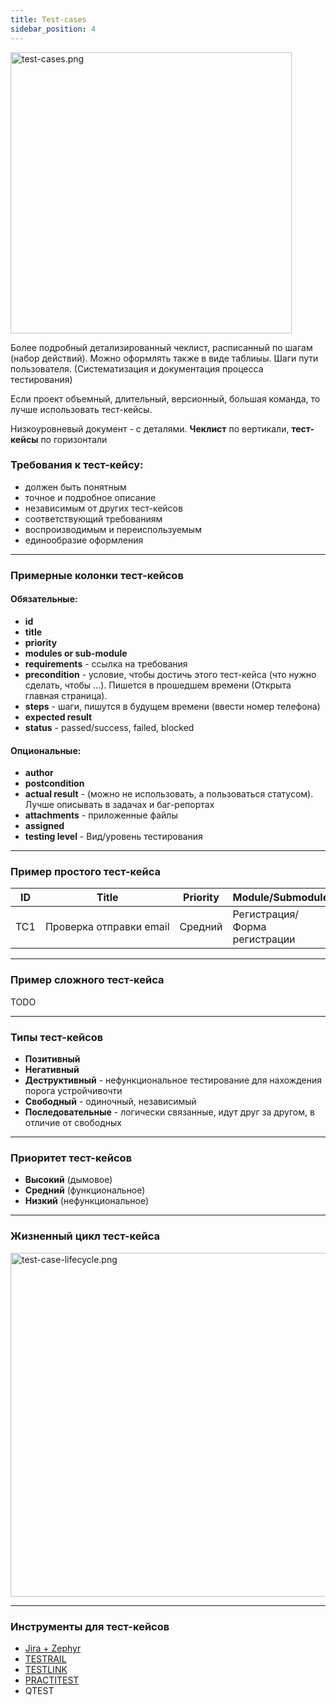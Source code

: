 ```yaml
---
title: Test-cases
sidebar_position: 4
---
```



<!-- ![test-cases](/img/qa/test-cases.png) -->
<img src="../../../img/qa/test-cases.png" width="450" alt="test-cases.png" />

Более подробный детализированный чеклист, расписанный по шагам (набор действий). Можно оформлять также в виде таблиыы. Шаги пути пользователя. (Систематизация и документация процесса тестирования)

Если проект объемный, длительный, версионный, большая команда, то лучше использовать тест-кейсы.

Низкоуровневый документ - с деталями. **Чеклист** по вертикали, **тест-кейсы** по горизонтали

### Требования к тест-кейсу:

- должен быть понятным
- точное и подробное описание
- независимым от других тест-кейсов
- соответствующий требованиям
- воспроизводимым и переиспользуемым
- единообразие оформления

***

### Примерные колонки тест-кейсов

#### Обязательные:

- **id**
- **title**
- **priority**
- **modules or sub-module**
- **requirements** - ссылка на требования
- **precondition** - условие, чтобы достичь этого тест-кейса (что нужно сделать, чтобы ...). Пишется в прошедшем времени (Открыта главная страница).
- **steps** - шаги, пишутся в будущем времени (ввести номер телефона)
- **expected result**
- **status** - passed/success, failed, blocked

#### Опциональные:
- **author**
- **postcondition**
- **actual result** - (можно не использовать, а пользоваться статусом). Лучше описывать в задачах и баг-репортах
- **attachments** - приложенные файлы
- **assigned**
- **testing level** - Вид/уровень тестирования

***

### Пример простого тест-кейса

|ID|Title|Priority|Module/Submodule|Requirements|Precondition|Steps|Expected result|Status|Comments|
|---|---|---|---|---|---|---|---|---|---|
|TC1|Проверка&nbsp;отправки&nbsp;email|Средний|Регистрация/Форма регистрации|Some link|1.Открыта форма 2.Пользователь не&nbsp;зарегистрирован|1.Step1 2.Step2 3.Step3|Email&nbsp;отправлен пользователю|Success|Some comments|

***

### Пример сложного тест-кейса

TODO

***


<!-- |ID|Приоритет|Требования|Модуль|Заголовок|Шаги|Ожидаемый результат|Фактический результат|Дефект|
|---|---|---|---|---|---|---|---|---|
|TC1|1 (Smoke)|REQ1|Регистрация нового пользователя|Регистрация на мобильном|1. Открыть сайт|Сайт загружен| | |
|| | | | |2. Окрыть страницу регистрации|Форма окрывается| | |
|| | | | |3. Ввести номер телефона|Введенный номер отображается| | -->

### Типы тест-кейсов

- **Позитивный**
- **Негативный**
- **Деструктивный** - нефункциональное тестирование для нахождения порога устройчивочти
- **Свободный** - одиночный, независимый
- **Последовательные** - логически связанные, идут друг за другом, в отличие от свободных

***

### Приоритет тест-кейсов

- **Высокий** (дымовое)
- **Средний** (функциональное)
- **Низкий** (нефункциональное)

***
### Жизненный цикл тест-кейса

<!-- ![test-case-lifecycle](/img/qa/test-case-lifecycle.png) -->
<img src="../../../img/qa/test-case-lifecycle.png" width="550" alt="test-case-lifecycle.png" />

***

### Инструменты для тест-кейсов

- [Jira + Zephyr](https://marketplace.atlassian.com/apps/1014681/zephyr-squad-test-management-for-jira?tab=overview&hosting=cloud)
- [TESTRAIL](https://www.gurock.com/testrail/)
- [TESTLINK](https://testlink.org/)
- [PRACTITEST](https://www.practitest.com/)
- QTEST
